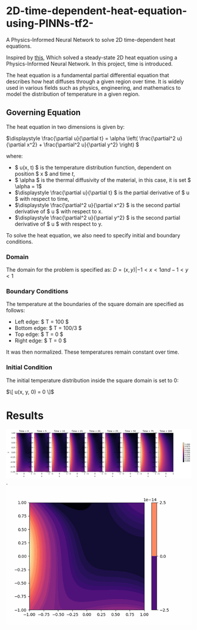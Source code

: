 # 2D-time-dependent-heat-equation-using-PINNs-tf2-
A Physics-Informed Neural Network to solve 2D time-dependent heat equations.


Inspired by [this](https://github.com/314arhaam/heat-pinn), Which solved a steady-state 2D heat equation using a Physics-Informed Neural Network. In this project, time is introduced. 

The heat equation is a fundamental partial differential equation that describes how heat diffuses through a given region over time. It is widely used in various fields such as physics, engineering, and mathematics to model the distribution of temperature in a given region.

## Governing Equation

The heat equation in two dimensions is given by:

$\displaystyle \frac{\partial u}{\partial t} = \alpha \left( \frac{\partial^2 u}{\partial x^2} + \frac{\partial^2 u}{\partial y^2} \right) $

where:
- $ u(x, t) $ is the temperature distribution function, dependent on position $ x $ and time $t$,
- $ \alpha $
  is the thermal diffusivity of the material, in this case, it is set
  $ \alpha = 1$
- $\displaystyle \frac{\partial u}{\partial t} $
  is the partial derivative of $ u $ with respect to time,
- $\displaystyle \frac{\partial^2 u}{\partial x^2} $
   is the second partial derivative of $ u $ with respect to x.
- $\displaystyle \frac{\partial^2 u}{\partial y^2} $
   is the second partial derivative of $ u $ with respect to y.

To solve the heat equation, we also need to specify initial and boundary conditions.

### Domain

The domain for the problem is specified as:
$D = {(x,y)| -1 < x < 1 and -1 < y < 1 }$

### Boundary Conditions

The temperature at the boundaries of the square domain are specified as follows:
- Left edge: $ T = 100 $
- Bottom edge: $ T = 100/3 $
- Top edge: $ T = 0 $
- Right edge: $ T = 0 $

It was then normalized. These temperatures remain constant over time.

### Initial Condition

The initial temperature distribution inside the square domain is set to 0:

$\[ u(x, y, 0) = 0 \]$

# Results 
![alt text](https://github.com/RRejuan/2D-time-dependent-heat-equation-using-PINNs-tf2-/blob/main/heat2dpinn.png).
![alt text](https://github.com/RRejuan/2D-time-dependent-heat-equation-using-PINNs-tf2-/blob/main/temperature_evolution.gif)
